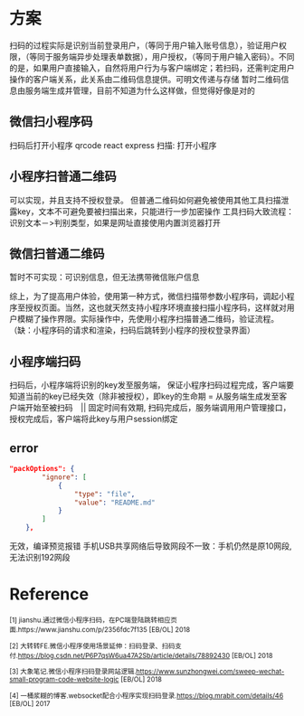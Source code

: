 # 方案
扫码的过程实际是识别当前登录用户，（等同于用户输入账号信息），验证用户权限，（等同于服务端异步处理表单数据），用户授权，（等同于用户输入密码）。不同的是，如果用户直接输入，自然将用户行为与客户端绑定；若扫码，还需判定用户操作的客户端关系，此关系由二维码信息提供。可明文传递与存储
暂时二维码信息由服务端生成并管理，目前不知道为什么这样做，但觉得好像是对的
## 微信扫小程序码
扫码后打开小程序
qrcode
react
express
扫描: 打开小程序
## 小程序扫普通二维码
可以实现，并且支持不授权登录。
但普通二维码如何避免被使用其他工具扫描泄露key，文本不可避免要被扫描出来，只能进行一步加密操作
工具扫码大致流程：识别文本－>判别类型，如果是网址直接使用内置浏览器打开
## 微信扫普通二维码
暂时不可实现：可识别信息，但无法携带微信账户信息

综上，为了提高用户体验，使用第一种方式，微信扫描带参数小程序码，调起小程序至授权页面。当然，这也就天然支持小程序环境直接扫描小程序码，这样就对用户模糊了操作界限。实际操作中，先使用小程序扫描普通二维码，验证流程。（缺：小程序码的请求和渲染，扫码后跳转到小程序的授权登录界面）  

## 小程序端扫码
扫码后，小程序端将识别的key发至服务端，
保证小程序扫码过程完成，客户端要知道当前的key已经失效（除非被授权），即key的生命期 = 从服务端生成发至客户端开始至被扫码　|| 固定时间有效期, 
扫码完成后，服务端调用用户管理接口，授权完成后，客户端将此key与用户session绑定

## error
```json
"packOptions": {
		"ignore": [
			{
				"type": "file",
				"value": "README.md"
			}
		]
	},
```
无效，编译预览报错
手机USB共享网络后导致网段不一致：手机仍然是原10网段,无法识别192网段
# Reference
<small>
[1] jianshu.通过微信小程序扫码，在PC端登陆跳转相应页面.https://www.jianshu.com/p/2356fdc7f135 [EB/OL] 2018

[2] 大转转FE.微信小程序使用场景延伸：扫码登录、扫码支付.https://blog.csdn.net/P6P7qsW6ua47A2Sb/article/details/78892430 [EB/OL] 2018

[3] 大象笔记.微信小程序扫码登录网站逻辑.https://www.sunzhongwei.com/sweep-wechat-small-program-code-website-logic [EB/OL] 2018

[4] 一桶浆糊的博客.websocket配合小程序实现扫码登录.https://blog.mrabit.com/details/46 [EB/OL] 2017

</small>